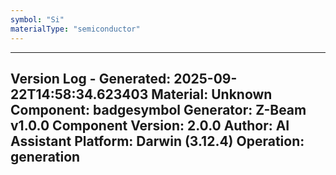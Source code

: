 ```yaml
---
symbol: "Si"
materialType: "semiconductor"
---
```


---
Version Log - Generated: 2025-09-22T14:58:34.623403
Material: Unknown
Component: badgesymbol
Generator: Z-Beam v1.0.0
Component Version: 2.0.0
Author: AI Assistant
Platform: Darwin (3.12.4)
Operation: generation
---